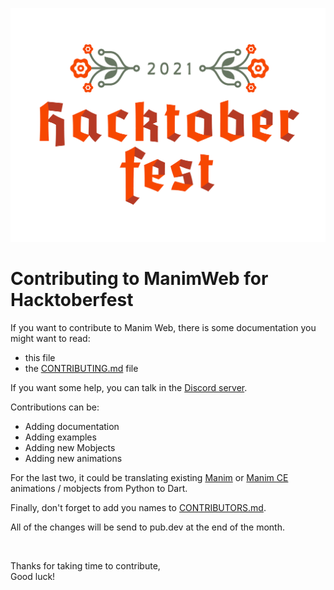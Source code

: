 ![Hacktoberfest logo](docs/hacktoberfest_logo.png)

# Contributing to ManimWeb for Hacktoberfest

If you want to contribute to Manim Web, there is some documentation you might want to read:
- this file
- the [CONTRIBUTING.md](CONTRIBUTING.md) file

If you want some help, you can talk in the [Discord server](https://discord.gg/2vRqjpk247).

Contributions can be:
- Adding documentation
- Adding examples
- Adding new Mobjects
- Adding new animations

For the last two, it could be translating existing [Manim](https://github.com/3b1b/manim) or [Manim CE](https://github.com/ManimCommunity/manim) animations / mobjects from Python to Dart.

Finally, don't forget to add you names to [CONTRIBUTORS.md](CONTRIBUTORS.md).

All of the changes will be send to pub.dev at the end of the month.

<br/>

Thanks for taking time to contribute, <br/>
Good luck!